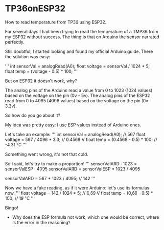 # TP36onESP32
How to read temperature from TP36 using ESP32.

For several days I had been trying to read the temperature of a TMP36 from my ESP32 without success.
The thing is that on Arduino the sensor narrated perfectly.

Still doubtful, I started looking and found my official Arduino guide. There the solution was easy:

'''
int sensorVal = analogRead(A0);
float voltage = sensorVal / 1024 * 5;
float temp = (voltage - 0.5) * 100;
'''

But on ESP32 it doesn't work, why?

The analog pins of the Arduino read a value from 0 to 1023 (1024 values) based on the voltage on the pin (0v - 5v).
The analog pins of the ESP32 read from 0 to 4095 (4096 values) based on the voltage on the pin (0v - 3.3v).

So how do you go about it?

My idea was pretty easy: I use ESP values instead of Arduino ones.

Let's take an example:
'''
int sensorVal = analogRead(A0); // 567
float voltage = 567 / 4096 * 3.3; // 0.4568 V
float temp = (0.4568 - 0.5) * 100; // -4.31 °C
'''

Something went wrong, it's not that cold.

So I said, let's try to make a proportion!
'''
sensorValARD : 1023 = sensorValESP : 4095
sensorValARD = sensorValESP * 1023 / 4095

sensorValARD = 567 * 1023 / 4095; // 142
'''

Now we have a fake reading, as if it were Arduino: let's use its formulas now.
'''
float voltage = 142 / 1024 * 5; // 0,69 V
float temp = (0,69 - 0.5) * 100; // 19 °C
'''

Bingo!

- Why does the ESP formula not work, which one would be correct, where is the error in the reasoning?
